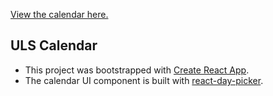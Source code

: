 [View the calendar here.](https://unitedlutheranseminary.edu/calendar)

## ULS Calendar
- This project was bootstrapped with [Create React App](https://github.com/facebookincubator/create-react-app).
- The calendar UI component is built with [react-day-picker](https://www.npmjs.com/package/react-day-picker).
